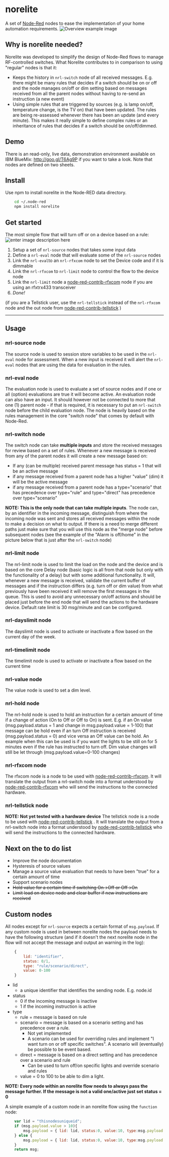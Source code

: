 norelite
=========
A set of [Node-Red](http://nodered.org/) nodes to ease the implementation of your home automation requirements.
![Overview example image](https://cloud.githubusercontent.com/assets/2181965/11427421/05e089e8-9463-11e5-932f-1d8b9413bfaa.jpg)

Why is norelite needed?
-----------------------
Norelite was developed to simplify the design of Node-Red flows to manage RF-controlled switches. What Norelite contributes to in comparison to using "regular" nodes is that it:

 - Keeps the history in `nrl-switch` node of all received messages. E.g. there might be many rules that decides if a switch should be on or off and the node manages on/off or dim setting based on messages received from all the parent nodes without having to re-send an instruction (a new event)
 - Using simple rules that are triggered by sources (e.g. is lamp on/off, temperature change, is the TV on) that have been updated. The rules are being re-assessed whenever there has been an update (and every minute). This makes it really simple to define complex rules or an inheritance of rules that decides if a switch should be on/off/dimmed.

Demo
----
There is an read-only, live data, demonstration environment available on IBM BlueMix: http://goo.gl/T6Ag9P if you want to take a look. Note that nodes are defined on two sheets.

Install
-------
Use npm to install norelite in the Node-RED data directory.
```bash
    cd ~/.node-red
    npm install norelite
```
Get started
-----------
The most simple flow that will turn off or on a device based on a rule:
![enter image description here](https://cloud.githubusercontent.com/assets/2181965/11564088/779f23c2-99d7-11e5-89bd-eecb46a9513b.png)

 1. Setup a set of `nrl-source` nodes that takes some input data
 2. Define a `nrl-eval` node that will evaluate some of the `nrl-source` nodes
 3. Link the `nrl-eval`to an `nrl-rfxcom` node to set the Device code and if it is dimmable
 4. Link the `nrl-rfxcom` to `nrl-limit` node to control the flow to the device node
 5. Link the `nrl-limit` node a [node-red-contrib-rfxcom](https://github.com/maxwellhadley/node-red-contrib-rfxcom) node if you are using an rfxtrx433 transceiver
 6. *Done!*
 
(if you are a Tellstick user, use the `nrl-tellstick` instead of the `nrl-rfxcom` node and the out node from [node-red-contrib-tellstick](https://github.com/emiloberg/node-red-contrib-tellstick) )

----------

Usage
-----
### nrl-source node
The source node is used to session store variables to be used in the `nrl-eval` node for assessment. When a new input is received it will alert the `nrl-eval` nodes that are using the data for evaluation in the rules.

### nrl-eval node
The evaluation node is used to evaluate a set of source nodes and if one or all (option) evaluations are true it will become active. An evaluation node can also have an input. It should however not be connected to more that one (1) parent node - if that is required, it is necessary to put an `nrl-switch` node before the child evaluation node.
The node is heavily based on the rules management in the core "switch node" that comes by default with Node-Red.

### nrl-switch node
The switch node can take **multiple inputs** and store the received messages for review based on a set of rules. Whenever a new message is received from any of the parent nodes it will create a new message based on:

 - If any (can be multiple) received parent message has status = 1 that will be an active message
 - if any message received from a parent node has a higher "value" (dim) it will be the active message
 - if any message received from a parent node has a type="scenario" that has precedence over type="rule" and type="direct" has precedence over type="scenario"

**NOTE: This is the only node that can take multiple inputs**. The node can, by an identifier in the incoming message, distinguish from where the incoming node was sent and stores all received messages within the node to make a decision on what to output. If there is a need to merge different paths just make sure that you will use this node as the "merge node" before subsequent nodes (see the example of the "Alarm is off/home" in the picture below that is just after the `nrl-switch` node)

### nrl-limit node
The nrl-limit node is used to limit the load on the node and the device and is based on the core Delay node (basic logic is all from that node but only with the functionality of a delay) but with some additional functionality. It will, whenever a new message is received, validate the current buffer of messages and if the instruction differs (e.g. turn off or dim value) from what previously have been received it will remove the first messages in the queue. This is used to avoid any unnecessary on/off actions and should be placed just before the end node that will send the actions to the hardware device. Default rate limit is 30 msg/minute and can be configured.

### nrl-dayslimit node
The dayslimit node is used to activate or inactivate a flow based on the current day of the week.

### nrl-timelimit node
The timelimit node is used to activate or inactivate a flow based on the current time

### nrl-value node
The value node is used to set a dim level.

### nrl-hold node
The nrl-hold node is used to hold an instruction for a certain amount of time if a change of action (On to Off or Off to On) is sent. E.g. if an On value (msg.payload.status = 1 and change in msg.payload.value = 1-100) that message can be hold even if an turn Off instruction is received (msg.payload.status = 0) and vice versa an Off value can be hold. An example when this can be used is if you want the lights to be still on for 5 minutes even if the rule has instructed to turn off. Dim value changes will still be let through (msg.payload.value=0-100 changes)

### nrl-rfxcom node
The rfxcom node is a node to be used with [node-red-contrib-rfxcom](https://github.com/maxwellhadley/node-red-contrib-rfxcom). It will translate the output from a nrl-switch node into a format understood by [node-red-contrib-rfxcom](https://github.com/maxwellhadley/node-red-contrib-rfxcom) who will send the instructions to the connected hardware.

### nrl-tellstick node
**NOTE: Not yet tested with a hardware device**
The tellstick node is a node to be used with [node-red-contrib-tellstick](https://github.com/emiloberg/node-red-contrib-tellstick) . It will translate the output from a nrl-switch node into a format understood by [node-red-contrib-tellstick](https://github.com/emiloberg/node-red-contrib-tellstick) who will send the instructions to the connected hardware.

Next on the to do list
-----

 - Improve the node documentation
 - Hysteresis of source values
 - Manage a source value evaluation that needs to have been "true" for a certain amount of time 
 - Support scenario nodes
 - ~~Hold value for a certain time if switching On->Off or Off->On~~
 - ~~Limit load on device node and clear buffer if new instructions are received~~

Custom nodes
------------
All nodes except for `nrl-source` expects a certain format of `msg.payload`. If any custom node is used in between norelite nodes the payload needs to have the following structure (and if it doesn't the next norelite node in the flow will not accept the message and output an warning in the log):
```javascript
    {
    	lid: "identifier",
    	status: 0/1,
    	type: "rule/scenario/direct",
    	value: 0-100
    }
```
 - lid
	 - a unique identifier that identifies the sending node. E.g. node.id
 - status
	 - 0 if the incoming message is inactive
	 - 1 if the incoming instruction is active
 - type
	 - rule = message is based on rule
	 - scenario = message is based on a scenario setting and has precedence over a rule.
		 - Not yet implemented
		 - A scenario can be used for overriding rules and implement "I want turn on or off specific switches". A scenario will (eventually) be possible to be event based.
	 - direct = message is based on a direct setting and has precedence over a scenario and rule
		 - Can be used to turn off/on specific lights and override scenario and rules
	 - value = 0 to 100 to be able to dim a light.

**NOTE: Every node within an norelite flow needs to always pass the message further. If the message is not a valid one/active just set status = 0**

A simple example of a custom node in an norelite flow using the `function` node:
```javascript
    var lid = "thisnodesuniqueid";
    if (msg.payload.value > 10){
    	msg.payload = { lid: lid, status:0, value:10, type:msg.payload.type };
    } else {
	    msg.payload = { lid: lid, status:0, value:10, type:msg.payload.type };
    }
    return msg;
```